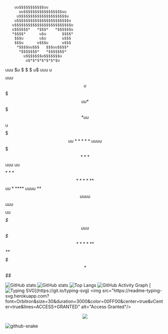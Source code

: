 <p align="center">
  
        uu$$$$$$$$$$$uu
          uu$$$$$$$$$$$$$$$$$uu
         u$$$$$$$$$$$$$$$$$$$$$u
        u$$$$$$$$$$$$$$$$$$$$$$$u
       u$$$$$$$$$$$$$$$$$$$$$$$$$u
       u$$$$$$*   *$$$*   *$$$$$$u
       *$$$$*      u$u       $$$$*
        $$$u       u$u       u$$$
        $$$u      u$$$u      u$$$
         *$$$$uu$$$   $$$uu$$$$*
          *$$$$$$$*   *$$$$$$$*
            u$$$$$$$u$$$$$$$u
             u$*$*$*$*$*$*$u
  uuu        $$u$ $ $ $ $u$$       uuu
  u$$$$       $$$$$u$u$u$$$       u$$$$
  $$$$$uu      *$$$$$$$$$*     uu$$$$$$
u$$$$$$$$$$$uu    *****    uuuu$$$$$$$$$
$$$$***$$$$$$$$$$uuu   uu$$$$$$$$$***$$$*
 ***      **$$$$$$$$$$$uu **$***
          uuuu **$$$$$$$$$$uuu
 u$$$uuu$$$$$$$$$uu **$$$$$$$$$$$uuu$$$
 $$$$$$$$$$****           **$$$$$$$$$$$*
   *$$$$$*                      **$$$$**
     $$$*                         $$$$*

</p>


![GitHub stats](https://github-readme-stats.vercel.app/api?username=codejoaker13&show_icons=true&theme=radical)
![GitHub stats](https://github-readme-stats.vercel.app/api?username=codejoaker13&show_icons=true&theme=radical)
![Top Langs](https://github-readme-stats.vercel.app/api/top-langs/?username=codejoaker13&layout=compact&theme=radical)
![GitHub Activity Graph](https://github-readme-activity-graph.vercel.app/graph?username=codejoaker13&theme=redical)
[![Typing SVG](https://readme-typing-svg.demolab.com?font=Fira+Code&duration=2000&pause=1000&color=F70000&center=true&vCenter=true&width=435&lines=%24+Initializing+System...;Access+Granted+%E2%9C%94;Welcome+to+the+Matrix...)](https://git.io/typing-svg)
<img src="https://readme-typing-svg.herokuapp.com?font=Orbitron&size=30&duration=3000&color=00FF00&center=true&vCenter=true&lines=ACCESS+GRANTED" alt="Access Granted"/>

<p align="center">
  <img src="https://readme-typing-svg.demolab.com?font=Hack&size=18&pause=1000&color=FF0000&center=true&vCenter=true&width=600&height=40&lines=--+HexSec+--" />
</p>
<picture>
  <source media="(prefers-color-scheme: dark)" srcset="github-snake-dark.svg" />
  <source media="(prefers-color-scheme: light)" srcset="github-snake.svg" />
  <img alt="github-snake" src="github-snake.svg" />
</picture>

